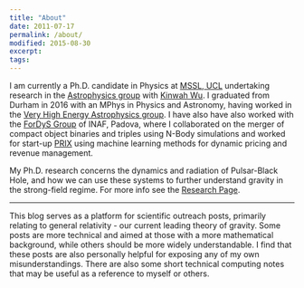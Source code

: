```yaml
---
title: "About"
date: 2011-07-17
permalink: /about/
modified: 2015-08-30
excerpt:
tags:
---
```


I am currently a Ph.D. candidate in Physics at [MSSL, UCL](http://www.ucl.ac.uk/mssl) undertaking research in the [Astrophysics group](http://www.ucl.ac.uk/mssl/astro) with [Kinwah Wu](https://iris.ucl.ac.uk/iris/browse/profile?upi=KWUXX50). I graduated from Durham in 2016 with an MPhys in Physics and Astronomy, having worked in the [Very High Energy Astrophysics group](https://www.dur.ac.uk/cfai/vhegammaraygroup/). I have also have also worked with the [ForDyS Group](http://web.pd.astro.it/mapelli/group.html) of INAF, Padova, where I collaborated on the merger of compact object binaries and triples using N-Body simulations and worked for start-up [PRIX](http://www.prix.ai) using machine learning methods for dynamic pricing and revenue management.

My Ph.D. research concerns the dynamics and radiation of  Pulsar-Black Hole, and how we can use these systems to further understand gravity in the strong-field regime. For more info see the [Research Page](http://tomkimpson.com/research/).

----------------------------------

This blog serves as a platform for scientific outreach posts, primarily relating to general relativity - our current leading theory of gravity. Some posts are more technical and aimed at those with a more mathematical background, while others should be more widely understandable. I find that these posts are also personally helpful for exposing any of my own misunderstandings. There are also some short technical computing notes that may be useful as a reference to myself or others.
